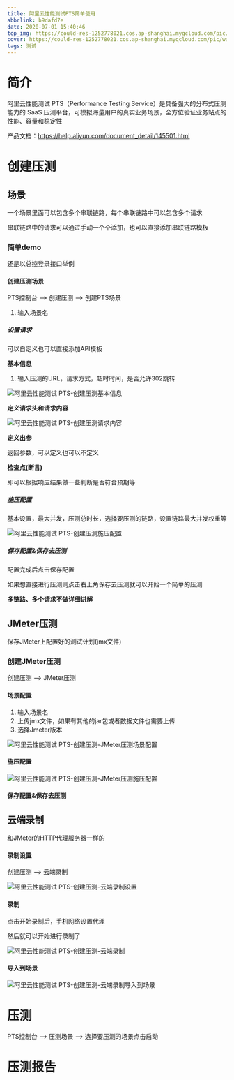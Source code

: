 ```yaml
---
title: 阿里云性能测试PTS简单使用
abbrlink: b9dafd7e
date: 2020-07-01 15:40:46
top_img: https://could-res-1252778021.cos.ap-shanghai.myqcloud.com/pic/wallpaper/1618218929854.jpg
cover: https://could-res-1252778021.cos.ap-shanghai.myqcloud.com/pic/wallpaper/1618218929854.jpg
tags: 测试
---
```




# 简介

阿里云性能测试 PTS（Performance Testing Service）是具备强大的分布式压测能力的 SaaS 压测平台，可模拟海量用户的真实业务场景，全方位验证业务站点的性能、容量和稳定性

产品文档：https://help.aliyun.com/document_detail/145501.html



# 创建压测

## 场景

一个场景里面可以包含多个串联链路，每个串联链路中可以包含多个请求

串联链路中的请求可以通过手动一个个添加，也可以直接添加串联链路模板



### 简单demo

还是以总控登录接口举例

#### 创建压测场景

PTS控制台 --> 创建压测 --> 创建PTS场景

1. 输入场景名

##### 设置请求

可以自定义也可以直接添加API模板

**基本信息**

1. 输入压测的URL，请求方式，超时时间，是否允许302跳转

![阿里云性能测试 PTS-创建压测基本信息](https://could-res-1252778021.cos.ap-shanghai.myqcloud.com/img/阿里云性能测试PTS-创建压测基本信息.png)

**定义请求头和请求内容**

![阿里云性能测试 PTS-创建压测请求内容](https://could-res-1252778021.cos.ap-shanghai.myqcloud.com/img/阿里云性能测试PTS-创建压测请求内容.png)

**定义出参**

返回参数，可以定义也可以不定义

**检查点(断言)**

即可以根据响应结果做一些判断是否符合预期等



##### 施压配置

基本设置，最大并发，压测总时长，选择要压测的链路，设置链路最大并发权重等

![阿里云性能测试 PTS-创建压测施压配置](https://could-res-1252778021.cos.ap-shanghai.myqcloud.com/img/阿里云性能测试PTS-创建压测施压配置.png)



##### 保存配置&保存去压测

配置完成后点击保存配置

如果想直接进行压测则点击右上角保存去压测就可以开始一个简单的压测



**多链路、多个请求不做详细讲解**



## JMeter压测

保存JMeter上配置好的测试计划(jmx文件)

### 创建JMeter压测

创建压测 --> JMeter压测 

#### 场景配置

1. 输入场景名
2. 上传jmx文件，如果有其他的jar包或者数据文件也需要上传
3. 选择Jmeter版本

![阿里云性能测试 PTS-创建压测-JMeter压测场景配置](https://could-res-1252778021.cos.ap-shanghai.myqcloud.com/img/阿里云性能测试PTS-创建压测-JMeter压测场景配置.png)



#### 施压配置

![阿里云性能测试 PTS-创建压测-JMeter压测施压配置](https://could-res-1252778021.cos.ap-shanghai.myqcloud.com/img/阿里云性能测试PTS-创建压测-JMeter压测施压配置.png)





#### 保存配置&保存去压测





## 云端录制

和JMeter的HTTP代理服务器一样的

#### 录制设置

创建压测 --> 云端录制 

![阿里云性能测试 PTS-创建压测-云端录制设置](https://could-res-1252778021.cos.ap-shanghai.myqcloud.com/img/阿里云性能测试PTS-创建压测-云端录制设置.png)



#### 录制

点击开始录制后，手机网络设置代理

然后就可以开始进行录制了

![阿里云性能测试 PTS-创建压测-云端录制](https://could-res-1252778021.cos.ap-shanghai.myqcloud.com/img/阿里云性能测试PTS-创建压测-云端录制.png)



#### 导入到场景

![阿里云性能测试 PTS-创建压测-云端录制导入到场景](https://could-res-1252778021.cos.ap-shanghai.myqcloud.com/img/阿里云性能测试PTS-创建压测-云端录制导入到场景.png)







# 压测

PTS控制台 --> 压测场景 --> 选择要压测的场景点击启动





# 压测报告